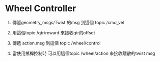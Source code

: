 # Wheel Controller

1. 傳遞geometry_msgs/Twist 的msg 到這個 topic    /cmd_vel

2. 用這個topic   /qtr/reward 來接收qtr的offset

3. 傳遞 action.msg 到這個 topic   /wheel/control

3. 當使用搖桿控制時
   可以用這個topic   /wheel/action   來接收離散的twist msg


